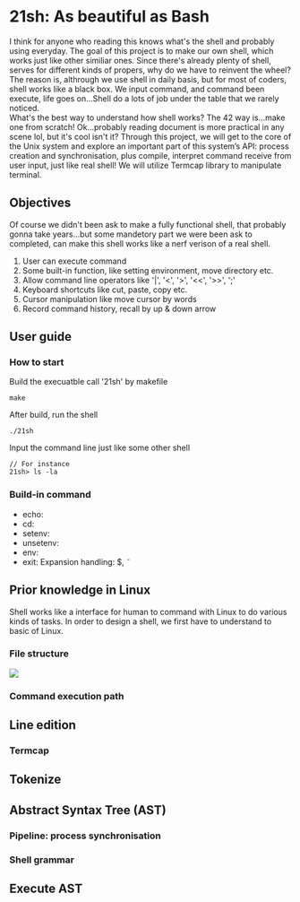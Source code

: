 # 21sh: As beautiful as Bash
I think for anyone who reading this knows what's the shell and probably using everyday. The goal of this project is to make our own shell, which works just like other similiar ones. Since there's already plenty of shell, serves for different kinds of propers, why do we have to reinvent the wheel? The reason is, althrough we use shell in daily basis, but for most of coders, shell works like a black box. We input command, and command been execute, life goes on...Shell do a lots of job under the table that we rarely noticed. <br>
What's the best way to understand how shell works? The 42 way is...make one from scratch! Ok...probably reading document is more practical in any scene lol, but it's cool isn't it? Through this project, we will get to the core of the Unix system and explore an important part of this system’s API: process creation and synchronisation, plus compile, interpret command receive from user input, just like real shell! We will utilize Termcap library to manipulate terminal.

## Objectives
Of course we didn't been ask to make a fully functional shell, that probably gonna take years...but some mandetory part we were been ask to completed, can make this shell works like a nerf verison of a real shell.<br>

1. User can execute command
2. Some built-in function, like setting environment, move directory etc.
3. Allow command line operators like '|', '<', '>', '<<', '>>', ';'
4. Keyboard shortcuts like cut, paste, copy etc.
5. Cursor manipulation like move cursor by words
6. Record command history, recall by up & down arrow

## User guide

### How to start
Build the execuatble call '21sh' by makefile
```
make
```
After build, run the shell
```
./21sh
```
Input the command line just like some other shell
```
// For instance
21sh> ls -la
```

### Build-in command
- echo: 
- cd: 
- setenv:  
- unsetenv: 
- env: 
- exit: 
Expansion handling: $,  ̃

## Prior knowledge in Linux
Shell works like a interface for human to command with Linux to do various kinds of tasks. In order to design a shell, we first have to understand to basic of Linux.

### File structure
<img src="https://github.com/pootitan/21sh/tree/master/document/img/linux-filesystem.png">

### Command execution path




## Line edition

### Termcap




## Tokenize






## Abstract Syntax Tree (AST)

### Pipeline: process synchronisation

### Shell grammar







## Execute AST
